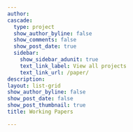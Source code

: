 ```yaml
---
author:
cascade:
  type: project
  show_author_byline: false
  show_comments: false
  show_post_date: true
  sidebar:
    show_sidebar_adunit: true
    text_link_label: View all projects
    text_link_url: /paper/
description: 
layout: list-grid
show_author_byline: false
show_post_date: false
show_post_thumbnail: true
title: Working Papers

---
```

